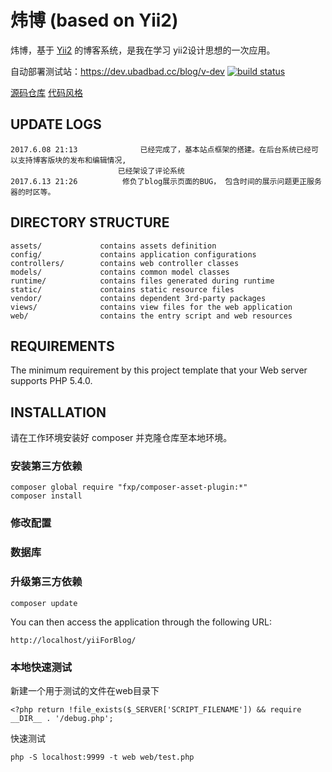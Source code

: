 炜博 (based on Yii2)
===========================
炜博，基于 [Yii2](http://www.yiiframework.com) 的博客系统，是我在学习 yii2设计思想的一次应用。

自动部署测试站：<https://dev.ubadbad.cc/blog/v-dev>
[![build status](http://https://github.com/v-sir/yiiForBlog)](http://https://github.com/v-sir/yiiForBlog)

[源码仓库](http://https://github.com/v-sir/yiiForBlog)
[代码风格](https://github.com/yiisoft/yii2/blob/master/docs/internals/core-code-style.md)


UPDATE LOGS
-----------

    2017.6.08 21:13     	     已经完成了，基本站点框架的搭建。在后台系统已经可以支持博客版块的发布和编辑情况,
                            已经架设了评论系统
    2017.6.13 21:26          修负了blog展示页面的BUG， 包含时间的展示问题更正服务器的时区等。
    
    
DIRECTORY STRUCTURE
-------------------

    assets/             contains assets definition
    config/             contains application configurations
    controllers/        contains web controller classes
    models/             contains common model classes
    runtime/            contains files generated during runtime
    static/             contains static resource files
    vendor/             contains dependent 3rd-party packages
    views/              contains view files for the web application
    web/                contains the entry script and web resources


REQUIREMENTS
------------

The minimum requirement by this project template that your Web server supports PHP 5.4.0.


INSTALLATION
------------

请在工作环境安装好 composer 并克隆仓库至本地环境。

### 安装第三方依赖

~~~
composer global require "fxp/composer-asset-plugin:*"
composer install
~~~

### 修改配置




### 数据库




### 升级第三方依赖

~~~
composer update
~~~

You can then access the application through the following URL:

~~~
http://localhost/yiiForBlog/
~~~

### 本地快速测试

新建一个用于测试的文件在web目录下
~~~
<?php return !file_exists($_SERVER['SCRIPT_FILENAME']) && require __DIR__ . '/debug.php';
~~~

快速测试
~~~
php -S localhost:9999 -t web web/test.php
~~~
